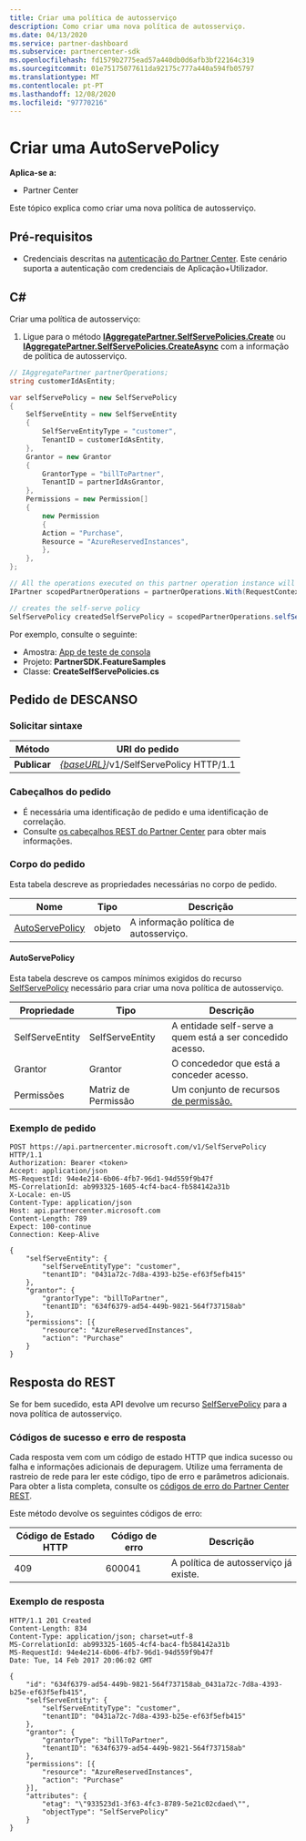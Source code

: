 ```yaml
---
title: Criar uma política de autosserviço
description: Como criar uma nova política de autosserviço.
ms.date: 04/13/2020
ms.service: partner-dashboard
ms.subservice: partnercenter-sdk
ms.openlocfilehash: fd1579b2775ead57a440db0d6afb3bf22164c319
ms.sourcegitcommit: 01e75175077611da92175c777a440a594fb05797
ms.translationtype: MT
ms.contentlocale: pt-PT
ms.lasthandoff: 12/08/2020
ms.locfileid: "97770216"
---
```

# <a name="create-a-selfservepolicy"></a>Criar uma AutoServePolicy

**Aplica-se a:**

- Partner Center

Este tópico explica como criar uma nova política de autosserviço.

## <a name="prerequisites"></a>Pré-requisitos

- Credenciais descritas na [autenticação do Partner Center](partner-center-authentication.md). Este cenário suporta a autenticação com credenciais de Aplicação+Utilizador.

## <a name="c"></a>C\#

Criar uma política de autosserviço:

1. Ligue para o método [**IAggregatePartner.SelfServePolicies.Create**](/dotnet/api/microsoft.store.partnercenter.iselfservepoliciescollection.create) ou [**IAggregatePartner.SelfServePolicies.CreateAsync**](/dotnet/api/microsoft.store.partnercenter.iselfservepoliciescollection.createasync) com a informação de política de autosserviço.

``` csharp
// IAggregatePartner partnerOperations;
string customerIdAsEntity;

var selfServePolicy = new SelfServePolicy
{
    SelfServeEntity = new SelfServeEntity
    {
        SelfServeEntityType = "customer",
        TenantID = customerIdAsEntity,
    },
    Grantor = new Grantor
    {
        GrantorType = "billToPartner",
        TenantID = partnerIdAsGrantor,
    },
    Permissions = new Permission[]
    {
        new Permission
        {
        Action = "Purchase",
        Resource = "AzureReservedInstances",
        },
    },
};

// All the operations executed on this partner operation instance will share the same correlation Id but will differ in request Id
IPartner scopedPartnerOperations = partnerOperations.With(RequestContextFactory.Instance.Create(Guid.NewGuid()));

// creates the self-serve policy
SelfServePolicy createdSelfServePolicy = scopedPartnerOperations.selfServePolicies.Create(selfServePolicy);
```

Por exemplo, consulte o seguinte:

- Amostra: [App de teste de consola](console-test-app.md)
- Projeto: **PartnerSDK.FeatureSamples**
- Classe: **CreateSelfServePolicies.cs**


## <a name="rest-request"></a>Pedido de DESCANSO

### <a name="request-syntax"></a>Solicitar sintaxe

| Método   | URI do pedido                                                       |
|----------|-------------------------------------------------------------------|
| **Publicar** | [*{baseURL}*](partner-center-rest-urls.md)/v1/SelfServePolicy HTTP/1.1 |

### <a name="request-headers"></a>Cabeçalhos do pedido

- É necessária uma identificação de pedido e uma identificação de correlação.
- Consulte [os cabeçalhos REST do Partner Center](headers.md) para obter mais informações.

### <a name="request-body"></a>Corpo do pedido

Esta tabela descreve as propriedades necessárias no corpo de pedido.

| Nome                              | Tipo   | Descrição                                 |
|------------------------------------------------------------------|--------|---------------------------------------------|
| [AutoServePolicy](self-serve-policy-resources.md#selfservepolicy)| objeto | A informação política de autosserviço. |

#### <a name="selfservepolicy"></a>AutoServePolicy

Esta tabela descreve os campos mínimos exigidos do recurso [SelfServePolicy](self-serve-policy-resources.md#selfservepolicy) necessário para criar uma nova política de autosserviço.

| Propriedade              | Tipo             | Descrição                                                                                            |
|-----------------------|------------------|--------------------------------------------------------------------------------------------------------|
| SelfServeEntity       | SelfServeEntity  | A entidade self-serve a quem está a ser concedido acesso.                                                     |
| Grantor               | Grantor          | O concededor que está a conceder acesso.                                                                    |
| Permissões           | Matriz de Permissão| Um conjunto de recursos [de permissão.](self-serve-policy-resources.md#permission)                                                                     |


### <a name="request-example"></a>Exemplo de pedido

```http
POST https://api.partnercenter.microsoft.com/v1/SelfServePolicy HTTP/1.1
Authorization: Bearer <token>
Accept: application/json
MS-RequestId: 94e4e214-6b06-4fb7-96d1-94d559f9b47f
MS-CorrelationId: ab993325-1605-4cf4-bac4-fb584142a31b
X-Locale: en-US
Content-Type: application/json
Host: api.partnercenter.microsoft.com
Content-Length: 789
Expect: 100-continue
Connection: Keep-Alive

{
    "selfServeEntity": {
        "selfServeEntityType": "customer",
        "tenantID": "0431a72c-7d8a-4393-b25e-ef63f5efb415"
    },
    "grantor": {
        "grantorType": "billToPartner",
        "tenantID": "634f6379-ad54-449b-9821-564f737158ab"
    },
    "permissions": [{
        "resource": "AzureReservedInstances",
        "action": "Purchase"
    }
}
```

## <a name="rest-response"></a>Resposta do REST

Se for bem sucedido, esta API devolve um recurso [SelfServePolicy](self-serve-policy-resources.md#selfservepolicy) para a nova política de autosserviço.

### <a name="response-success-and-error-codes"></a>Códigos de sucesso e erro de resposta

Cada resposta vem com um código de estado HTTP que indica sucesso ou falha e informações adicionais de depuragem. Utilize uma ferramenta de rastreio de rede para ler este código, tipo de erro e parâmetros adicionais. Para obter a lista completa, consulte os [códigos de erro do Partner Center REST](error-codes.md).

Este método devolve os seguintes códigos de erro:

| Código de Estado HTTP     | Código de erro   | Descrição                                                                |
|----------------------|--------------|----------------------------------------------------------------------------|
| 409                  | 600041       | A política de autosserviço já existe.                                                     |


### <a name="response-example"></a>Exemplo de resposta

```http
HTTP/1.1 201 Created
Content-Length: 834
Content-Type: application/json; charset=utf-8
MS-CorrelationId: ab993325-1605-4cf4-bac4-fb584142a31b
MS-RequestId: 94e4e214-6b06-4fb7-96d1-94d559f9b47f
Date: Tue, 14 Feb 2017 20:06:02 GMT

{
    "id": "634f6379-ad54-449b-9821-564f737158ab_0431a72c-7d8a-4393-b25e-ef63f5efb415",
    "selfServeEntity": {
        "selfServeEntityType": "customer",
        "tenantID": "0431a72c-7d8a-4393-b25e-ef63f5efb415"
    },
    "grantor": {
        "grantorType": "billToPartner",
        "tenantID": "634f6379-ad54-449b-9821-564f737158ab"
    },
    "permissions": [{
        "resource": "AzureReservedInstances",
        "action": "Purchase"
    }],
    "attributes": {
        "etag": "\"933523d1-3f63-4fc3-8789-5e21c02cdaed\"",
        "objectType": "SelfServePolicy"
    }
}
```
